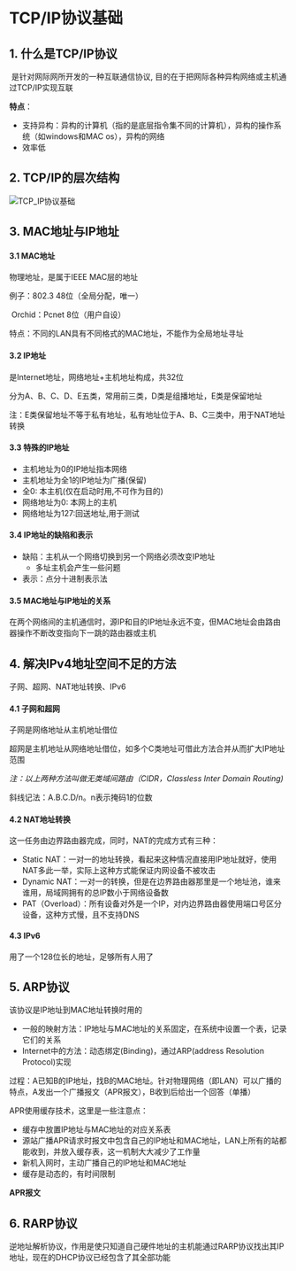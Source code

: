 # TCP/IP协议基础


## 1. 什么是TCP/IP协议

​	是针对网际网所开发的一种互联通信协议, 目的在于把网际各种异构网络或主机通过TCP/IP实现互联

**特点**：

- 支持异构：异构的计算机（指的是底层指令集不同的计算机），异构的操作系统（如windows和MAC os），异构的网络
- 效率低

## 2. TCP/IP的层次结构

![TCP_IP协议基础](https://user-images.githubusercontent.com/26682846/71582499-75f5c400-2b45-11ea-8e0f-c3adde6101a2.png)



## 3. MAC地址与IP地址

#### 3.1 MAC地址

物理地址，是属于IEEE MAC层的地址

例子：802.3   48位（全局分配，唯一）

​	    Orchid：Pcnet  8位（用户自设）

特点：不同的LAN具有不同格式的MAC地址，不能作为全局地址寻址

#### 3.2 IP地址

是Internet地址，网络地址+主机地址构成，共32位

分为A、B、C、D、E五类，常用前三类，D类是组播地址，E类是保留地址

注：E类保留地址不等于私有地址，私有地址位于A、B、C三类中，用于NAT地址转换

#### 3.3 特殊的IP地址

- 主机地址为0的IP地址指本网络
- 主机地址为全1的IP地址为广播(保留)
- 全0: 本主机(仅在启动时用,不可作为目的)
- 网络地址为0: 本网上的主机
- 网络地址为127:回送地址,用于测试

#### 3.4 IP地址的缺陷和表示

- 缺陷：主机从一个网络切换到另一个网络必须改变IP地址
  - 多址主机会产生一些问题
- 表示：点分十进制表示法

#### 3.5 MAC地址与IP地址的关系

在两个网络间的主机通信时，源IP和目的IP地址永远不变，但MAC地址会由路由器操作不断改变指向下一跳的路由器或主机

## 4. 解决IPv4地址空间不足的方法

子网、超网、NAT地址转换、IPv6

#### 4.1 子网和超网

子网是网络地址从主机地址借位

超网是主机地址从网络地址借位，如多个C类地址可借此方法合并从而扩大IP地址范围

*注：以上两种方法叫做无类域间路由（CIDR，Classless Inter Domain Routing)*

斜线记法：A.B.C.D/n。n表示掩码1的位数

#### 4.2 NAT地址转换

这一任务由边界路由器完成，同时，NAT的完成方式有三种：

- Static NAT：一对一的地址转换，看起来这种情况直接用IP地址就好，使用NAT多此一举，实际上这种方式能保证内网设备不被攻击
- Dynamic NAT：一对一的转换，但是在边界路由器那里是一个地址池，谁来谁用，局域网拥有的总IP数小于网络设备数
- PAT（Overload）：所有设备对外是一个IP，对内边界路由器使用端口号区分设备，这种方式慢，且不支持DNS

#### 4.3 IPv6

用了一个128位长的地址，足够所有人用了

## 5. ARP协议

该协议是IP地址到MAC地址转换时用的

- 一般的映射方法：IP地址与MAC地址的关系固定，在系统中设置一个表，记录它们的关系
- Internet中的方法：动态绑定(Binding)，通过ARP(address Resolution Protocol)实现

过程：A已知B的IP地址，找B的MAC地址。针对物理网络（即LAN）可以广播的特点，A发出一个广播报文（APR报文），B收到后给出一个回答（单播）

APR使用缓存技术，这里是一些注意点：

- 缓存中放置IP地址与MAC地址的对应关系表
- 源站广播APR请求时报文中包含自己的IP地址和MAC地址，LAN上所有的站都能收到，并放入缓存表，这一机制大大减少了工作量
- 新机入网时，主动广播自己的IP地址和MAC地址
- 缓存是动态的，有时间限制

**APR报文**

## 6. RARP协议

逆地址解析协议，作用是使只知道自己硬件地址的主机能通过RARP协议找出其IP地址，现在的DHCP协议已经包含了其全部功能

